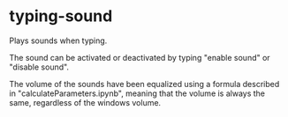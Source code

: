 # typing-sound
Plays sounds when typing. 

The sound can be activated or deactivated by typing "enable sound" or "disable sound".

The volume of the sounds have been equalized using a formula described in  "calculateParameters.ipynb", meaning that the volume is always the same, regardless of the windows volume.
